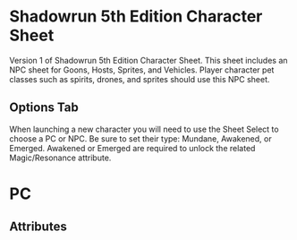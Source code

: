 Shadowrun 5th Edition Character Sheet
=======================

Version 1 of Shadowrun 5th Edition Character Sheet. This sheet includes an NPC sheet for Goons, Hosts, Sprites, and Vehicles. Player character pet classes such as spirits, drones, and sprites should use this NPC sheet.

## Options Tab

When launching a new character you will need to use the Sheet Select to choose a PC or NPC. Be sure to set their type: Mundane, Awakened, or Emerged. Awakened or Emerged are required to unlock the related Magic/Resonance attribute.

# PC

## Attributes
